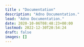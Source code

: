 ```yaml
---
title : "Documentation"
description: "Adno Documentation."
lead: "Adno Documentation."
date: 2020-10-06T08:48:23+00:00
lastmod: 2022-12-30T20:54:24   
draft: false
images: []
---
```

